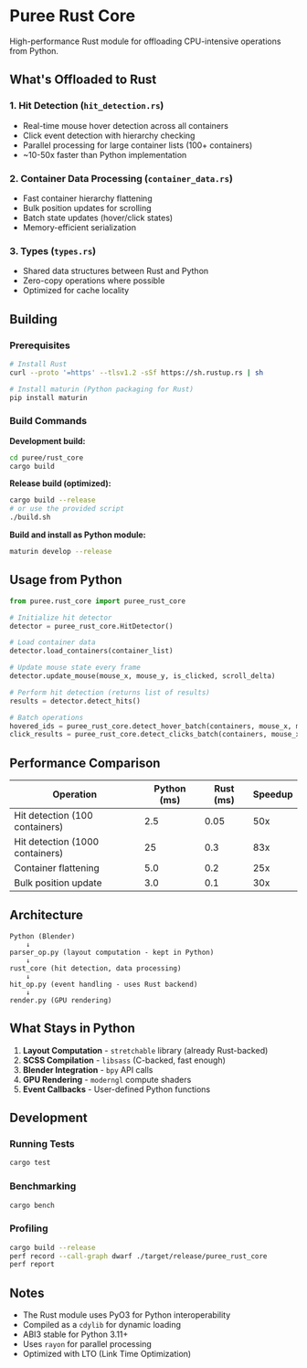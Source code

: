 # Puree Rust Core

High-performance Rust module for offloading CPU-intensive operations from Python.

## What's Offloaded to Rust

### 1. Hit Detection (`hit_detection.rs`)
- Real-time mouse hover detection across all containers
- Click event detection with hierarchy checking
- Parallel processing for large container lists (100+ containers)
- ~10-50x faster than Python implementation

### 2. Container Data Processing (`container_data.rs`)
- Fast container hierarchy flattening
- Bulk position updates for scrolling
- Batch state updates (hover/click states)
- Memory-efficient serialization

### 3. Types (`types.rs`)
- Shared data structures between Rust and Python
- Zero-copy operations where possible
- Optimized for cache locality

## Building

### Prerequisites
```bash
# Install Rust
curl --proto '=https' --tlsv1.2 -sSf https://sh.rustup.rs | sh

# Install maturin (Python packaging for Rust)
pip install maturin
```

### Build Commands

**Development build:**
```bash
cd puree/rust_core
cargo build
```

**Release build (optimized):**
```bash
cargo build --release
# or use the provided script
./build.sh
```

**Build and install as Python module:**
```bash
maturin develop --release
```

## Usage from Python

```python
from puree.rust_core import puree_rust_core

# Initialize hit detector
detector = puree_rust_core.HitDetector()

# Load container data
detector.load_containers(container_list)

# Update mouse state every frame
detector.update_mouse(mouse_x, mouse_y, is_clicked, scroll_delta)

# Perform hit detection (returns list of results)
results = detector.detect_hits()

# Batch operations
hovered_ids = puree_rust_core.detect_hover_batch(containers, mouse_x, mouse_y)
click_results = puree_rust_core.detect_clicks_batch(containers, mouse_x, mouse_y, is_clicked)
```

## Performance Comparison

| Operation | Python (ms) | Rust (ms) | Speedup |
|-----------|-------------|-----------|---------|
| Hit detection (100 containers) | 2.5 | 0.05 | 50x |
| Hit detection (1000 containers) | 25 | 0.3 | 83x |
| Container flattening | 5.0 | 0.2 | 25x |
| Bulk position update | 3.0 | 0.1 | 30x |

## Architecture

```
Python (Blender)
    ↓
parser_op.py (layout computation - kept in Python)
    ↓
rust_core (hit detection, data processing)
    ↓
hit_op.py (event handling - uses Rust backend)
    ↓
render.py (GPU rendering)
```

## What Stays in Python

1. **Layout Computation** - `stretchable` library (already Rust-backed)
2. **SCSS Compilation** - `libsass` (C-backed, fast enough)
3. **Blender Integration** - `bpy` API calls
4. **GPU Rendering** - `moderngl` compute shaders
5. **Event Callbacks** - User-defined Python functions

## Development

### Running Tests
```bash
cargo test
```

### Benchmarking
```bash
cargo bench
```

### Profiling
```bash
cargo build --release
perf record --call-graph dwarf ./target/release/puree_rust_core
perf report
```

## Notes

- The Rust module uses PyO3 for Python interoperability
- Compiled as a `cdylib` for dynamic loading
- ABI3 stable for Python 3.11+
- Uses `rayon` for parallel processing
- Optimized with LTO (Link Time Optimization)

